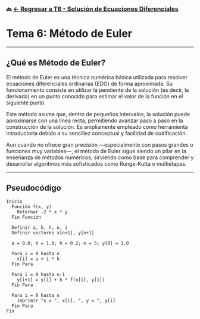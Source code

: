 ### 🔙 [← Regresar a T6 - Solución de Ecuaciones Diferenciales](https://github.com/ANTONY2812/M-todosNum-ricosLalo/tree/main/T6%20-%20Soluci%C3%B3n%20de%20Ecuaciones%20Diferenciales)

#   Tema 6: Método de Euler


---

## ¿Qué es Método de Euler?

El método de Euler es una técnica numérica básica utilizada para resolver ecuaciones diferenciales ordinarias (EDO) de forma aproximada. Su funcionamiento consiste en utilizar la pendiente de la solución (es decir, la derivada) en un punto conocido para estimar el valor de la función en el siguiente punto.

Este método asume que, dentro de pequeños intervalos, la solución puede aproximarse con una línea recta, permitiendo avanzar paso a paso en la construcción de la solución. Es ampliamente empleado como herramienta introductoria debido a su sencillez conceptual y facilidad de codificación.

Aun cuando no ofrece gran precisión —especialmente con pasos grandes o funciones muy variables—, el método de Euler sigue siendo un pilar en la enseñanza de métodos numéricos, sirviendo como base para comprender y desarrollar algoritmos más sofisticados como Runge-Kutta o multietapas.

---



##  Pseudocódigo

```text
Inicio
  Función f(x, y)
    Retornar -2 * x * y
  Fin Función

  Definir a, b, h, n, i
  Definir vectores x[n+1], y[n+1]

  a = 0.0; b = 1.0; h = 0.2; n = 5; y[0] = 1.0

  Para i = 0 hasta n
    x[i] = a + i * h
  Fin Para

  Para i = 0 hasta n-1
    y[i+1] = y[i] + h * f(x[i], y[i])
  Fin Para

  Para i = 0 hasta n
    Imprimir "x = ", x[i], ", y = ", y[i]
  Fin Para
Fin
```


